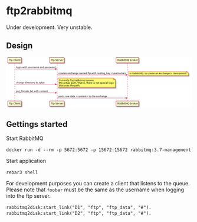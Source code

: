 ftp2rabbitmq
============

Under development. Very unstable.

Design
------

![Big Picture](doc/big_picture.png)

Gettings started
----------------

Start RabbitMQ

```
docker run -d --rm -p 5672:5672 -p 15672:15672 rabbitmq:3.7-management
```

Start application

```
rebar3 shell
```

For development purposes you can create a client that listens to the queue.
Please note that `foobar` must be the same as the username when logging into
the ftp server.

```
rabbitmq2disk:start_link("D1", "ftp", "ftp_data", "#").
rabbitmq2disk:start_link("D2", "ftp", "ftp_data", "#").
```
